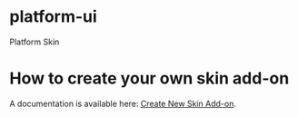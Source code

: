 platform-ui
===========

Platform Skin

# How to create your own skin add-on

A documentation is available here: [Create New Skin Add-on](http://docs.exoplatform.com/PLF42/PLFDevGuide.Site.LookAndFeel.CustomizingSkin.CreatingNewSkinAddOn.html).

